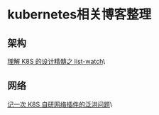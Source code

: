 # kubernetes相关博客整理

## 架构
[理解 K8S 的设计精髓之 list-watch](http://wsfdl.com/kubernetes/2019/01/10/list_watch_in_k8s.html#)\

## 网络
[记一次 K8S 自研网络插件的泛洪问题](http://wsfdl.com/kubernetes/2018/12/12/network_flooding.html)\
